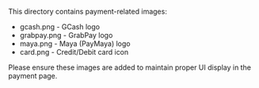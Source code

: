 This directory contains payment-related images:

- gcash.png - GCash logo
- grabpay.png - GrabPay logo
- maya.png - Maya (PayMaya) logo
- card.png - Credit/Debit card icon

Please ensure these images are added to maintain proper UI display in the payment page.
